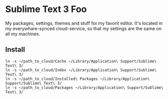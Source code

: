 # Sublime Text 3 Foo

My packages, settings, themes and stuff for my favorit editor. It's located in my everywhare-synced cloud-service, so that my settings are the same on all my machines.

## Install

```
ln -s ~/path_to_cloud/Cache ~/Library/Application\ Support/Sublime\ Text\ 3/
ln -s ~/path_to_cloud/Index ~/Library/Application\ Support/Sublime\ Text\ 3/
ln -s ~/path_to_cloud/Installed\ Packages ~/Library/Application\ Support/Sublime\ Text\ 3/
ln -s ~/path_to_cloud/Packages ~/Library/Application\ Support/Sublime\ Text\ 3/
```
